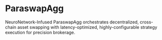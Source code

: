 # ParaswapAgg
NeuroNetwork-Infused ParaswapAgg orchestrates decentralized, cross-chain asset swapping with latency-optimized, highly-configurable strategy execution for precision brokerage.
